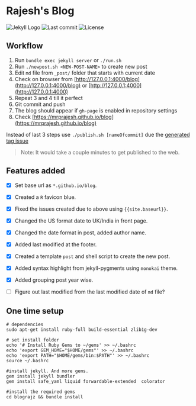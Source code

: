 # Rajesh's Blog

![Jekyll Logo](https://img.shields.io/badge/powered_by-Jekyll-blue.svg)
![Last commit](https://img.shields.io/github/last-commit/mrprajesh/blog)
![License](https://img.shields.io/github/license/mrprajesh/blog)

## Workflow

1. Run `bundle exec jekyll server` or `./run.sh`
2. Run `./newpost.sh <NEW-POST-NAME>` to create new post
3. Edit `md` file from `_post/` folder that starts with current date
4. Check on browser from [http://127.0.0.1:4000/blog](http://127.0.0.1:4000/blog) or [http://127.0.0.1:4000](http://127.0.0.1:4000)
5. Repeat 3 and 4 till it perfect
6. Git commit and push
7. The blog should appear if `gh-page` is enabled in repository settings
8. Check [https://mrprajesh.github.io/blog](https://mrprajesh.github.io/blog)

Instead of last 3 steps use `./publish.sh [nameOfcommit]` due the [generated tag issue](https://github.com/mrprajesh/blog/issues/4)

> Note: It would take a couple minutes to get published to the web.


## Features added

- [x] Set base url as `*.github.io/blog`.
- [x] Created a `R` favicon blue.
- [x] Fixed the issues created due to above using `{{site.baseurl}}`.
- [x] Changed the US format date to UK/India in front page.
- [x] Changed the date format in post, added author name.
- [x] Added last modified at the footer.
- [x] Created a template `post` and shell script to create the new post.
- [x] Added syntax highlight from jekyll-pygments using `monokai` theme.
- [x] Added grouping post year wise.
- [ ] Figure out last modified from the last modified date of `md` file?


## One time setup


```
# dependencies
sudo apt-get install ruby-full build-essential zlib1g-dev

# set install folder
echo '# Install Ruby Gems to ~/gems' >> ~/.bashrc
echo 'export GEM_HOME="$HOME/gems"' >> ~/.bashrc
echo 'export PATH="$HOME/gems/bin:$PATH"' >> ~/.bashrc
source ~/.bashrc

#install jekyll. And more gems.
gem install jekyll bundler
gem install safe_yaml liquid forwardable-extended  colorator 

#install the required gems
cd blograjz && bundle install



```
